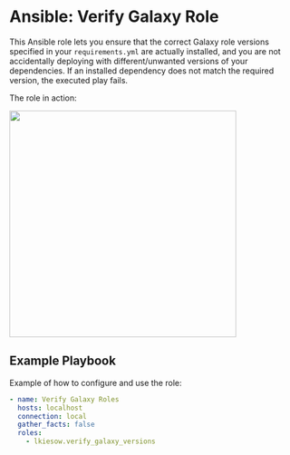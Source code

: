 Ansible: Verify Galaxy Role
===========================

This Ansible role lets you ensure that the correct Galaxy role versions specified in your `requirements.yml` are actually installed, and you are not accidentally deploying with different/unwanted versions of your dependencies. If an installed dependency does not match the required version, the executed play fails.



The role in action:

[<img src="https://github.com/lkiesow/verify_galaxy_versions/assets/1008395/6614693b-47de-49a5-877b-e7bf5dc12b1e" width="400" />](https://go.uos.de/verify_galaxy_versions)

Example Playbook
----------------

Example of how to configure and use the role:

```yaml
- name: Verify Galaxy Roles
  hosts: localhost
  connection: local
  gather_facts: false
  roles:
    - lkiesow.verify_galaxy_versions
```
